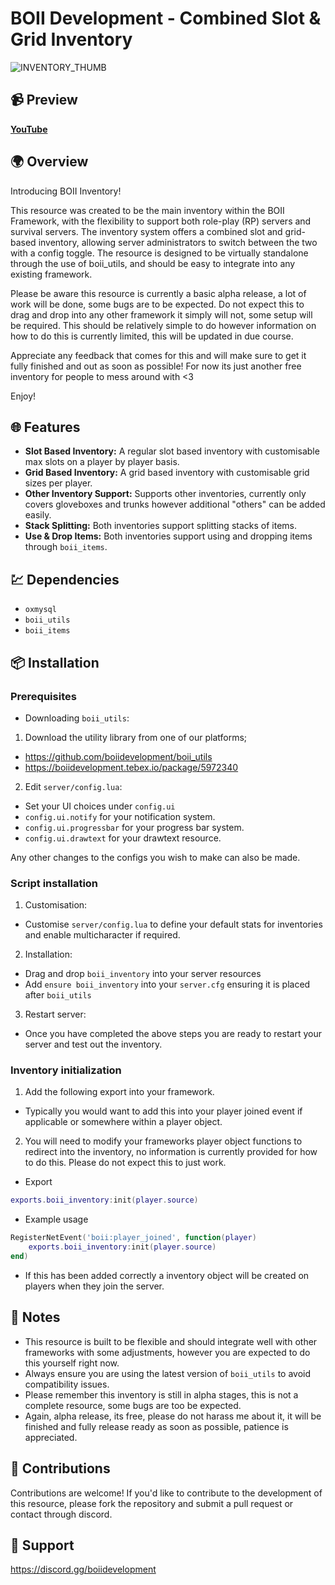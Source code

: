 # BOII Development - Combined Slot & Grid Inventory

![INVENTORY_THUMB](https://github.com/boiidevelopment/boii_inventory/assets/90377400/5452c7d5-1b03-4f46-8b48-390ffa60739a)

## 📹 Preview

**[YouTube](https://www.youtube.com/watch?v=Xpif-1YezUQ)**

## 🌍 Overview

Introducing BOII Inventory!

This resource was created to be the main inventory within the BOII Framework, with the flexibility to support both role-play (RP) servers and survival servers. 
The inventory system offers a combined slot and grid-based inventory, allowing server administrators to switch between the two with a config toggle. 
The resource is designed to be virtually standalone through the use of boii_utils, and should be easy to integrate into any existing framework.

Please be aware this resource is currently a basic alpha release, a lot of work will be done, some bugs are to be expected.
Do not expect this to drag and drop into any other framework it simply will not, some setup will be required. 
This should be relatively simple to do however information on how to do this is currently limited, this will be updated in due course.

Appreciate any feedback that comes for this and will make sure to get it fully finished and out as soon as possible! 
For now its just another free inventory for people to mess around with <3

Enjoy!

## 🌐 Features

- **Slot Based Inventory:** A regular slot based inventory with customisable max slots on a player by player basis. 
- **Grid Based Inventory:** A grid based inventory with customisable grid sizes per player.
- **Other Inventory Support:** Supports other inventories, currently only covers gloveboxes and trunks however additional "others" can be added easily.
- **Stack Splitting:** Both inventories support splitting stacks of items.
- **Use & Drop Items:** Both inventories support using and dropping items through `boii_items`.

## 💹 Dependencies

- `oxmysql`
- `boii_utils`
- `boii_items`

## 📦 Installation

### Prerequisites

- Downloading `boii_utils`:

1. Download the utility library from one of our platforms; 

- https://github.com/boiidevelopment/boii_utils
- https://boiidevelopment.tebex.io/package/5972340

2. Edit `server/config.lua`:

- Set your UI choices under `config.ui`
- `config.ui.notify` for your notification system.
- `config.ui.progressbar` for your progress bar system.
- `config.ui.drawtext` for your drawtext resource.

Any other changes to the configs you wish to make can also be made.

### Script installation

1. Customisation:

- Customise `server/config.lua` to define your default stats for inventories and enable multicharacter if required.

2. Installation:

- Drag and drop `boii_inventory` into your server resources
- Add `ensure boii_inventory` into your `server.cfg` ensuring it is placed after `boii_utils`

3. Restart server:

- Once you have completed the above steps you are ready to restart your server and test out the inventory.

### Inventory initialization

1. Add the following export into your framework. 
- Typically you would want to add this into your player joined event if applicable or somewhere within a player object.

2. You will need to modify your frameworks player object functions to redirect into the inventory, no information is currently provided for how to do this. Please do not expect this to just work.

- Export
```lua
exports.boii_inventory:init(player.source)
```
- Example usage
```lua
RegisterNetEvent('boii:player_joined', function(player)
    exports.boii_inventory:init(player.source)
end)
```
- If this has been added correctly a inventory object will be created on players when they join the server.

## 📝 Notes

- This resource is built to be flexible and should integrate well with other frameworks with some adjustments, however you are expected to do this yourself right now.
- Always ensure you are using the latest version of `boii_utils` to avoid compatibility issues.
- Please remember this inventory is still in alpha stages, this is not a complete resource, some bugs are too be expected.
- Again, alpha release, its free, please do not harass me about it, it will be finished and fully release ready as soon as possible, patience is appreciated. 

## 🤝 Contributions

Contributions are welcome! If you'd like to contribute to the development of this resource, please fork the repository and submit a pull request or contact through discord.

## 📩 Support

https://discord.gg/boiidevelopment
